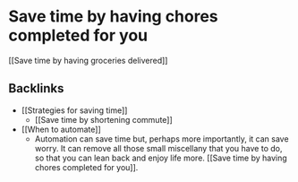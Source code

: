 # Save time by having chores completed for you
[[Save time by having groceries delivered]]

## Backlinks
* [[Strategies for saving time]]
	* [[Save time by shortening commute]]
* [[When to automate]]
	* Automation can save time but, perhaps more importantly, it can save worry. It can remove all those small miscellany that you have to do, so that you can lean back and enjoy life more. [[Save time by having chores completed for you]].

<!-- #Life -->

<!-- {BearID:DFDFD645-116D-47AA-A745-C951BE12CC1B-15756-00001304443C1D16} -->

